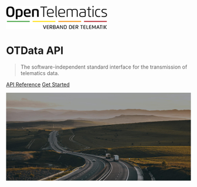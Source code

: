 ![logo](_media/logo.png)

# OTData API

> The software-independent standard interface for the transmission of telematics data.

[API Reference](https://gitlab.com/opentelematics/otdata/-/tree/master)
[Get Started](generalConcepts.md#Callbacks)

![](_media/header_1920x914px_01.jpg)
